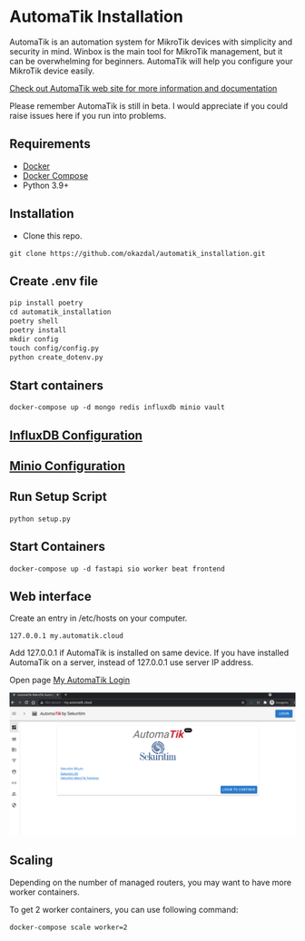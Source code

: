 # AutomaTik Installation

AutomaTik is an automation system for MikroTik devices with simplicity and security in mind. Winbox is the main tool for MikroTik management, but it can be overwhelming for beginners. AutomaTik will help you configure your MikroTik device easily.

[Check out AutomaTik web site for more information and documentation](https://automatik.cloud)

Please remember AutomaTik is still in beta. I would appreciate if you could raise issues here if you run into problems.

## Requirements

- [Docker](https://docs.docker.com/get-docker/)
- [Docker Compose](https://docs.docker.com/compose/)
- Python 3.9+

## Installation

- Clone this repo.

```shell
git clone https://github.com/okazdal/automatik_installation.git
```

## Create .env file

```shell
pip install poetry
cd automatik_installation
poetry shell
poetry install
mkdir config
touch config/config.py
python create_dotenv.py
```

## Start containers

```shell
docker-compose up -d mongo redis influxdb minio vault
```

## [InfluxDB Configuration](docs/influx_config.md)

## [Minio Configuration](docs/minio_config.md)

## Run Setup Script

```shell
python setup.py
```

## Start Containers

```shell
docker-compose up -d fastapi sio worker beat frontend
```

## Web interface

Create an entry in /etc/hosts on your computer.

```shell
127.0.0.1 my.automatik.cloud
```

Add 127.0.0.1 if AutomaTik is installed on same device. If you have installed AutomaTik on a server, instead of 127.0.0.1 use server IP address.

Open page [My AutomaTik Login](http://my.automatik.cloud)

![Login Page](docs/images/login.png)

## Scaling

Depending on the number of managed routers, you may want to have more worker containers.

To get 2 worker containers, you can use following command:

```shell
docker-compose scale worker=2
```
